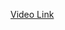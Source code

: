 <a href="https://drive.google.com/file/d/1kJSfHm42m4JHqnuDj9CXQo7TjBsmuq3T/view?usp=drive_link"> Video Link</a>
